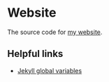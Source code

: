 # Website

The source code for [my website](https://picoveravr.github.io).

## Helpful links
 - [Jekyll global variables](https://jekyllrb.com/docs/variables/)


